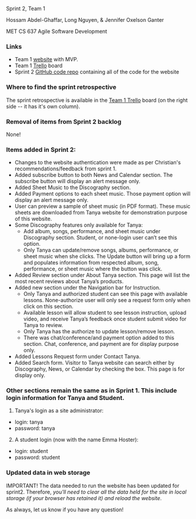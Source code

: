Sprint 2, Team 1
 
Hossam Abdel-Ghaffar, Long Nguyen, & Jennifer Oxelson Ganter

MET CS 637 Agile Software Development

### Links
* Team 1 [website](http://www.cs634-hur-01.designaspractice.com/) with MVP.
* Team 1 [Trello](https://trello.com/b/CjFGS03b/cs634-group-1-team-1) board
* Sprint 2 [GitHub code repo](https://github.com/oxelson/CS634/tree/sprint2) containing all of the code for the website

### Where to find the sprint retrospective

The sprint retrospective is available in the [Team 1 Trello](https://trello.com/b/CjFGS03b/cs634-group-1-team-1) board (on the right side -- it has it's own column).

### Removal of items from Sprint 2 backlog

None!

### Items added in Sprint 2:

* Changes to the website authentication were made as per Christian's recommendations/feedback from sprint 1.
* Added subscribe button to both News and Calendar section. The subscribe button will display an alert message only. 
* Added Sheet Music to the Discography section. 
* Added Payment options to each sheet music. Those payment option will display an alert message only.
* User can preview a sample of sheet music (in PDF format). These music sheets are downloaded from Tanya website for demonstration purpose of this website.
* Some Discography features only available for Tanya:
  * Add album, songs, performance, and sheet music under Discography section. Student, or none-login user can’t see this option.
  * Only Tanya can update/remove songs, albums, performance, or sheet music when she clicks. The Update button will bring up a form and populates information from respected album, song, performance, or sheet music where the button was click. 
* Added Review section under About Tanya section. This page will list the most recent reviews about Tanya’s products. 
* Added new section under the Navigation bar for Instruction.
  * Only Tanya and authorized student can see this page with available lessons. None-authorize user will only see a request form only when click on this section.
  * Available lesson will allow student to see lesson instruction, upload video, and receive Tanya’s feedback once student submit video for Tanya to review.
  * Only Tanya has the authorize to update lesson/remove lesson.
  * There was chat/conference/and payment option added to this section. Chat, conference, and payment are for display purpose only.
* Added Lessons Request form under Contact Tanya.
* Added Search form. Visitor to Tanya website can search either by Discography, News, or Calendar by checking the box. This page is for display only.


### Other sections remain the same as in Sprint 1. This include login information for Tanya and Student.

1. Tanya's login as a site administrator:
  * login: tanya
  * password: tanya
  
2. A student login (now with the name Emma Hoster):
  * login: student
  * password: student

### Updated data in web storage

IMPORTANT! The data needed to run the website has been updated for sprint2.  Therefore, _you'll need to clear all the data held for the site in local storage (if your browser has retained it) and reload the website_. 

As always, let us know if you have any question!

